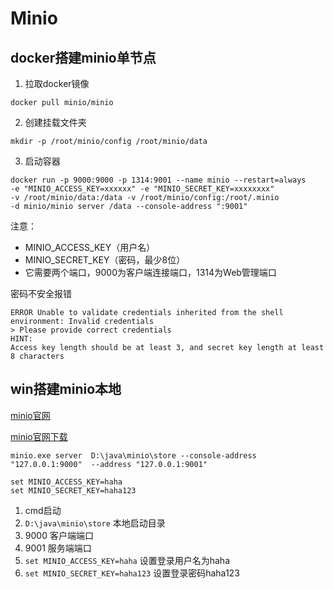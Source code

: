 # Minio

## docker搭建minio单节点

1. 拉取docker镜像
```text
docker pull minio/minio
```

2. 创建挂载文件夹
```text
mkdir -p /root/minio/config /root/minio/data
```

3. 启动容器

```text
docker run -p 9000:9000 -p 1314:9001 --name minio --restart=always 
-e "MINIO_ACCESS_KEY=xxxxxx" -e "MINIO_SECRET_KEY=xxxxxxxx" 
-v /root/minio/data:/data -v /root/minio/config:/root/.minio 
-d minio/minio server /data --console-address ":9001"
```

注意：
* MINIO_ACCESS_KEY（用户名）
* MINIO_SECRET_KEY（密码，最少8位） 
* 它需要两个端口，9000为客户端连接端口，1314为Web管理端口


密码不安全报错
```text
ERROR Unable to validate credentials inherited from the shell environment: Invalid credentials
> Please provide correct credentials
HINT:
Access key length should be at least 3, and secret key length at least 8 characters
```

## win搭建minio本地

[minio官网](https://min.io/)

[minio官网下载](https://min.io/download#/windows)


```shell
minio.exe server  D:\java\minio\store --console-address "127.0.0.1:9000"  --address "127.0.0.1:9001"

set MINIO_ACCESS_KEY=haha
set MINIO_SECRET_KEY=haha123
```

1. cmd启动
2. `D:\java\minio\store` 本地启动目录
3. 9000 客户端端口
4. 9001 服务端端口
5. `set MINIO_ACCESS_KEY=haha` 设置登录用户名为haha
6. `set MINIO_SECRET_KEY=haha123` 设置登录密码haha123



